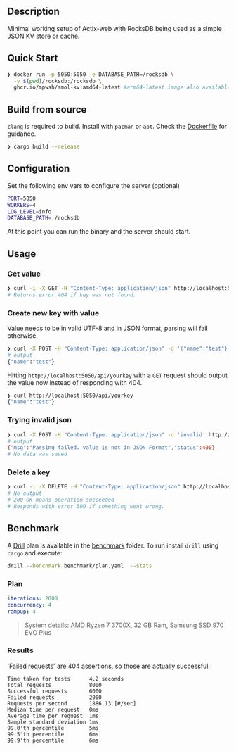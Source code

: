 ## Description
Minimal working setup of Actix-web with RocksDB being used as a simple JSON KV store or cache.

## Quick Start
```bash
❯ docker run -p 5050:5050 -e DATABASE_PATH=/rocksdb \
  -v $(pwd)/rocksdb:/rocksdb \
  ghcr.io/mpwsh/smol-kv:amd64-latest #arm64-latest image also available
```


## Build from source
`clang` is required to build.  Install with `pacman` or `apt`. Check the [Dockerfile](Dockerfile) for guidance.

```bash
❯ cargo build --release
```

## Configuration
Set the following env vars to configure the server (optional)
```bash
PORT=5050
WORKERS=4
LOG_LEVEL=info
DATABASE_PATH=./rocksdb
```

At this point you can run the binary and the server should start.

## Usage
### Get value
```bash
❯ curl -i -X GET -H "Content-Type: application/json" http://localhost:5050/api/yourkey
# Returns error 404 if key was not found.
```

### Create new key with value
Value needs to be in valid UTF-8 and in JSON format, parsing will fail otherwise.
```bash
❯ curl -X POST -H "Content-Type: application/json" -d '{"name":"test"}' http://localhost:5050/api/yourkey
# output
{"name":"test"}
```

Hitting `http://localhost:5050/api/yourkey` with a `GET` request should output the value now instead of responding with 404.
```bash
❯ curl http://localhost:5050/api/yourkey
{"name":"test"}
```


### Trying invalid json
```bash
❯ curl -X POST -H "Content-Type: application/json" -d 'invalid' http://localhost:5050/api/wontwork
# output
{"msg":"Parsing failed. value is not in JSON Format","status":400}
# No data was saved
```


### Delete a key
```bash
❯ curl -i -X DELETE -H "Content-Type: application/json" http://localhost:5050/api/yourkey
# No output
# 200 OK means operation succeeded
# Responds with error 500 if something went wrong.
```


## Benchmark
A [Drill](https://github.com/fcsonline/drill) plan is available in the [benchmark](benchmark) folder.
To run install `drill` using `cargo` and execute:
```bash
drill --benchmark benchmark/plan.yaml  --stats
```


### Plan
```yaml
iterations: 2000
concurrency: 4
rampup: 4
```
> System details: AMD Ryzen 7 3700X, 32 GB Ram, Samsung SSD 970 EVO Plus

### Results
'Failed requests' are 404 assertions, so those are actually successful.

```text
Time taken for tests      4.2 seconds
Total requests            8000
Successful requests       6000
Failed requests           2000
Requests per second       1886.13 [#/sec]
Median time per request   0ms
Average time per request  1ms
Sample standard deviation 1ms
99.0'th percentile        5ms
99.5'th percentile        6ms
99.9'th percentile        6ms
```
